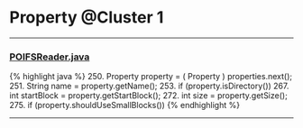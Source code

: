 # Property @Cluster 1

***

### [POIFSReader.java](https://searchcode.com/codesearch/view/15642289/)
{% highlight java %}
250. Property property = ( Property ) properties.next();
251. String   name     = property.getName();
253. if (property.isDirectory())
267.     int      startBlock = property.getStartBlock();
272.         int           size     = property.getSize();
275.         if (property.shouldUseSmallBlocks())
{% endhighlight %}

***

